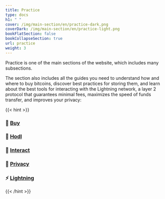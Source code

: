 ```yaml
---
title: Practice
type: docs
h1: " "
cover: /img/main-section/en/practice-dark.png
coverDark: /img/main-section/en/practice-light.png
bookFlatSection: false
bookCollapseSection: true
url: practice
weight: 3
---
```



Practice is one of the main sections of the website, which includes many subsections.

The section also includes all the guides you need to understand how and where to buy bitcoins, discover best practices for storing them, and learn about the best tools for interacting with the Lightning network, a layer 2 protocol that guarantees minimal fees, maximizes the speed of funds transfer, and improves your privacy:

{{< hint >}}
### 👛 [Buy](/en/practice/buy)

### 🔐 [Hodl](/en/practice/hodl)

### 🤝 [Interact](/en/practice/interact)

### 🥷 [Privacy](/en/practice-privacy)

### ⚡️ [Lightning](/en/practice/lightning)
{{< /hint >}}